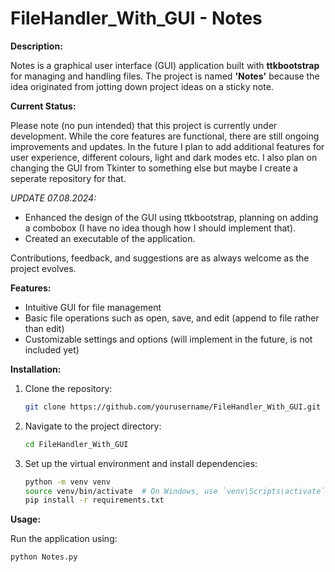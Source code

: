# FileHandler_With_GUI - Notes

**Description:**

Notes is a graphical user interface (GUI) application built with **ttkbootstrap** for managing and handling files. The project is named **'Notes'** because the idea originated from jotting down project ideas on a sticky note.

**Current Status:**

Please note (no pun intended) that this project is currently under development. While the core features are functional, there are still ongoing improvements and updates.
In the future I plan to add additional features for user experience, different colours, light and dark modes etc. I also plan on changing the GUI from Tkinter to something else but maybe I create a seperate repository for that.

*UPDATE 07.08.2024:*

- Enhanced the design of the GUI using ttkbootstrap, planning on adding a combobox (I have no idea though how I should implement that).
- Created an executable of the application.

Contributions, feedback, and suggestions are as always welcome as the project evolves.

**Features:**

- Intuitive GUI for file management
- Basic file operations such as open, save, and edit (append to file rather than edit)
- Customizable settings and options (will implement in the future, is not included yet)

**Installation:**

1. Clone the repository:
    ```bash
    git clone https://github.com/yourusername/FileHandler_With_GUI.git
    ```
2. Navigate to the project directory:
    ```bash
    cd FileHandler_With_GUI
    ```
3. Set up the virtual environment and install dependencies:
    ```bash
    python -m venv venv
    source venv/bin/activate  # On Windows, use `venv\Scripts\activate`
    pip install -r requirements.txt
    ```

**Usage:**

Run the application using:
```bash
python Notes.py
